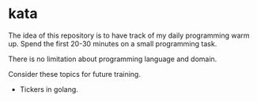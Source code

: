 # kata
The idea of this repository is to have track of my daily programming warm up. 
Spend the first 20-30 minutes on a small programming task. 

There is no limitation about programming language and domain.

Consider these topics for future training.  

* Tickers in golang. 